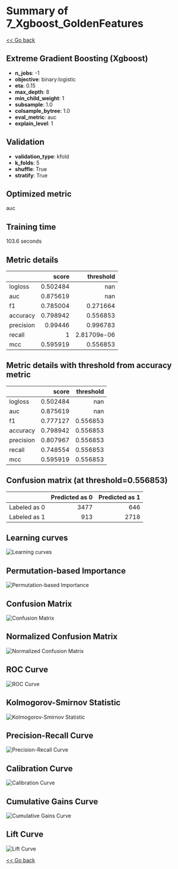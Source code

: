 # Summary of 7_Xgboost_GoldenFeatures

[<< Go back](../README.md)


## Extreme Gradient Boosting (Xgboost)
- **n_jobs**: -1
- **objective**: binary:logistic
- **eta**: 0.15
- **max_depth**: 8
- **min_child_weight**: 1
- **subsample**: 1.0
- **colsample_bytree**: 1.0
- **eval_metric**: auc
- **explain_level**: 1

## Validation
 - **validation_type**: kfold
 - **k_folds**: 5
 - **shuffle**: True
 - **stratify**: True

## Optimized metric
auc

## Training time

103.6 seconds

## Metric details
|           |    score |     threshold |
|:----------|---------:|--------------:|
| logloss   | 0.502484 | nan           |
| auc       | 0.875619 | nan           |
| f1        | 0.785004 |   0.271664    |
| accuracy  | 0.798942 |   0.556853    |
| precision | 0.99446  |   0.996783    |
| recall    | 1        |   2.81709e-06 |
| mcc       | 0.595919 |   0.556853    |


## Metric details with threshold from accuracy metric
|           |    score |   threshold |
|:----------|---------:|------------:|
| logloss   | 0.502484 |  nan        |
| auc       | 0.875619 |  nan        |
| f1        | 0.777127 |    0.556853 |
| accuracy  | 0.798942 |    0.556853 |
| precision | 0.807967 |    0.556853 |
| recall    | 0.748554 |    0.556853 |
| mcc       | 0.595919 |    0.556853 |


## Confusion matrix (at threshold=0.556853)
|              |   Predicted as 0 |   Predicted as 1 |
|:-------------|-----------------:|-----------------:|
| Labeled as 0 |             3477 |              646 |
| Labeled as 1 |              913 |             2718 |

## Learning curves
![Learning curves](learning_curves.png)

## Permutation-based Importance
![Permutation-based Importance](permutation_importance.png)
## Confusion Matrix

![Confusion Matrix](confusion_matrix.png)


## Normalized Confusion Matrix

![Normalized Confusion Matrix](confusion_matrix_normalized.png)


## ROC Curve

![ROC Curve](roc_curve.png)


## Kolmogorov-Smirnov Statistic

![Kolmogorov-Smirnov Statistic](ks_statistic.png)


## Precision-Recall Curve

![Precision-Recall Curve](precision_recall_curve.png)


## Calibration Curve

![Calibration Curve](calibration_curve_curve.png)


## Cumulative Gains Curve

![Cumulative Gains Curve](cumulative_gains_curve.png)


## Lift Curve

![Lift Curve](lift_curve.png)



[<< Go back](../README.md)
